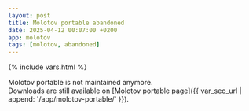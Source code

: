 ```yaml
---
layout: post
title: Molotov portable abandoned
date: 2025-04-12 00:07:00 +0200
app: molotov
tags: [molotov, abandoned]
---
```

{% include vars.html %}

Molotov portable is not maintained anymore.<br />
Downloads are still available on [Molotov portable page]({{ var_seo_url | append: '/app/molotov-portable/' }}).
